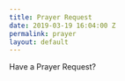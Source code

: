 ```yaml
---
title: Prayer Request
date: 2019-03-19 16:04:00 Z
permalink: prayer
layout: default
---
```


Have a Prayer Request?